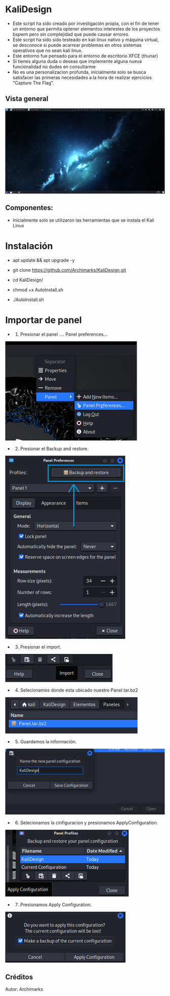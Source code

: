 # KaliDesign

- Este script ha sido creado por investigación propia, con el fin de tener un entorno que permita optener elementos interestes de los proyectos bspwm pero sin complejidad que puede causar errores.
- Este script ha sido sido testeado en kali linux nativo y máquina virtual, se desconoce si puede acarrear problemas en otros sistemas operativos que no sean kali linux.
- Este entorno fue pensado para el entorno de escritorio XFCE (thunar)
- Si tienes alguna duda o deseas que implemente alguna nueva funcionalidad no dudes en consultarme
- No es una personalizacion profunda, inicialmente solo se busca satisfacer las primeras necesidades a la hora de realizar ejercicios "Capture The Flag".

## Vista general

![Preview Entorno](/Preview/Preview.png "KaliDesing by Archimarks")

## Componentes:

- Inicialmente solo se utilizaron las herramientas que se instala el Kali Linux

# Instalación

- apt update && apt upgrade -y

- git clone https://github.com/Archimarks/KaliDesign.git

- cd KaliDesign/

- chmod +x AutoInstall.sh

- ./AutoInstall.sh

# Importar de panel

- 1. Presionar el panel .... Panel preferences...

![Paso 1](Preview/Imagen1.png)

- 2. Presionar el Backup and restore.

![Paso 2](Preview/Imagen2.png)

- 3. Presionar el import.

![Paso 3](Preview/Imagen3.png)

- 4. Selecionamos donde esta ubicado nuestro Panel.tar.bz2

![Paso 4](Preview/Imagen4.png)

- 5. Guardamos la información.

![Paso 5](Preview/Imagen5.png)

- 6. Selecionamos la cinfiguracion y presionamos ApplyConfiguration.

![Paso 6](Preview/Imagen6.png)

- 7. Presionamos Apply Configuration.

![Paso 7](Preview/Imagen7.png)

## Créditos

Autor: Archimarks
